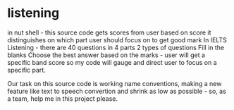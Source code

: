 # listening
in nut shell - this source code gets scores from user
based on score it distinguishes on which part user should focus on to get good mark
In IELTS Listening - there are 40 questions in 4 parts
2 types of questions 
Fill in the blanks
Choose the best answer
based on the marks - user will get a specific band score so my code will gauge and direct user to focus on a specific part.

Our task on this source code is working name conventions, making a new feature like text to speech convertion and shrink as low as possible - so, as a team, help me in this project please.

